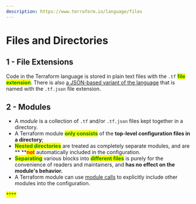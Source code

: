 ```yaml
---
description: https://www.terraform.io/language/files
---
```


# Files and Directories

## 1 - File Extensions

Code in the Terraform language is stored in plain text files with the `.tf` <mark style="color:green;">**file extension**</mark>. There is also [a JSON-based variant of the language](https://www.terraform.io/language/syntax/json) that is named with the `.tf.json` file extension.



## 2 - Modules

* A _module_ is a collection of `.tf` and/or `.tf.json` files kept together in a directory.
* A Terraform module <mark style="color:green;">**only consists**</mark> of the **top-level configuration files in a directory**;
* <mark style="color:green;">**Nested directories**</mark> are treated as completely separate modules, and are ** **<mark style="color:red;">**not**</mark> automatically included in the configuration.
* <mark style="color:green;">**Separating**</mark> various blocks into <mark style="color:green;">**different files**</mark> is purely for the convenience of readers and maintainers, and **has no effect on the module's behavior.**
* A Terraform module can use [module calls](https://www.terraform.io/language/modules) to explicitly include other modules into the configuration.&#x20;

<mark style="color:green;">****</mark>





